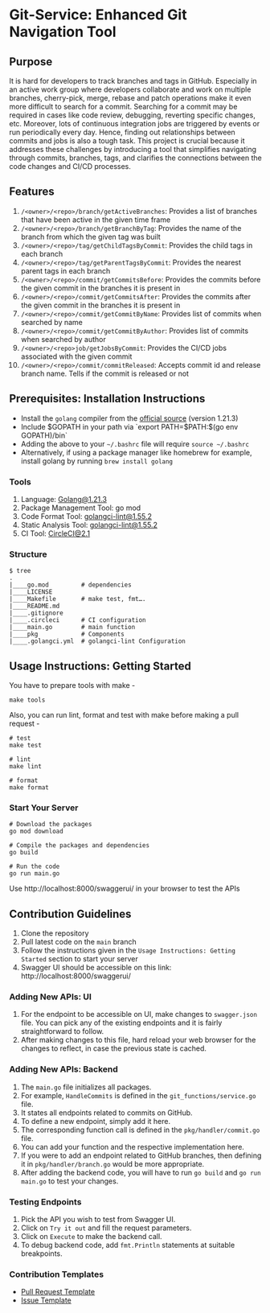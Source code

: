 # Git-Service: Enhanced Git Navigation Tool

## Purpose
It is hard for developers to track branches and tags in GitHub. Especially in an active work group where developers collaborate and work on multiple branches, cherry-pick, merge, rebase and patch operations make it even more difficult to search for a commit. Searching for a commit may be required in cases like code review, debugging, reverting specific changes, etc. Moreover, lots of continuous integration jobs are triggered by events or run periodically every day. Hence, finding out relationships between commits and jobs is also a tough task. This project is crucial because it addresses these challenges by introducing a tool that simplifies navigating through commits, branches, tags, and clarifies the connections between the code changes and CI/CD processes.

## Features
1. `/<owner>/<repo>/branch/getActiveBranches`: Provides a list of branches that have been active in the given time frame
2. `/<owner>/<repo>/branch/getBranchByTag`: Provides the name of the branch from which the given tag was built
3. `/<owner>/<repo>/tag/getChildTagsByCommit`: Provides the child tags in each branch
4. `/<owner>/<repo>/tag/getParentTagsByCommit`: Provides the nearest parent tags in each branch
5. `/<owner>/<repo>/commit/getCommitsBefore`: Provides the commits before the given commit in the branches it is present in
6. `/<owner>/<repo>/commit/getCommitsAfter`: Provides the commits after the given commit in the branches it is present in
7. `/<owner>/<repo>/commit/getCommitByName`: Provides list of commits when searched by name
8. `/<owner>/<repo>/commit/getCommitByAuthor`: Provides list of commits when searched by author
9. `/<owner>/<repo>job/getJobsByCommit`: Provides the CI/CD jobs associated with the given commit
10. `/<owner>/<repo>/commit/commitReleased`: Accepts commit id and release branch name. Tells if the commit is released or not


## Prerequisites: Installation Instructions
- Install the `golang` compiler from the [official source](https://go.dev) (version 1.21.3)
- Include $GOPATH in your path via `export PATH=$PATH:$(go env GOPATH)/bin`
- Adding the above to your `~/.bashrc` file will require `source ~/.bashrc`
- Alternatively, if using a package manager like homebrew for example, install golang by running `brew install golang`

### Tools
1. Language: Golang@1.21.3
2. Package Management Tool: go mod
3. Code Format Tool: golangci-lint@1.55.2
4. Static Analysis Tool: golangci-lint@1.55.2
5. CI Tool: CircleCI@2.1

### Structure

``` shell
$ tree
.
|____go.mod         # dependencies
|____LICENSE		
|____Makefile       # make test, fmt….
|____README.md
|____.gitignore
|____.circleci	    # CI configuration
|____main.go	    # main function
|____pkg            # Components
|____.golangci.yml  # golangci-lint Configuration
```

## Usage Instructions: Getting Started

You have to prepare tools with make -

``` shell
make tools
```

Also, you can run lint, format and test with make before making a pull request -

``` shell
# test 
make test

# lint
make lint

# format
make format
```

### Start Your Server
``` shell
# Download the packages
go mod download

# Compile the packages and dependencies
go build

# Run the code
go run main.go
```

Use http://localhost:8000/swaggerui/ in your browser to test the APIs

## Contribution Guidelines
1. Clone the repository
2. Pull latest code on the `main` branch
3. Follow the instructions given in the `Usage Instructions: Getting Started` section to start your server
4. Swagger UI should be accessible on this link: http://localhost:8000/swaggerui/

### Adding New APIs: UI
1. For the endpoint to be accessible on UI, make changes to `swagger.json` file. You can pick any of the existing endpoints and it is fairly straightforward to follow.
2. After making changes to this file, hard reload your web browser for the changes to reflect, in case the previous state is cached.

### Adding New APIs: Backend
1. The `main.go` file initializes all packages.
2. For example, `HandleCommits` is defined in the `git_functions/service.go` file.
3. It states all endpoints related to commits on GitHub.
4. To define a new endpoint, simply add it here.
5. The corresponding function call is defined in the `pkg/handler/commit.go` file.
6. You can add your function and the respective implementation here.
7. If you were to add an endpoint related to GitHub branches, then defining it in `pkg/handler/branch.go` would be more appropriate.
8. After adding the backend code, you will have to run `go build` and `go run main.go` to test your changes.


### Testing Endpoints
1. Pick the API you wish to test from Swagger UI.
2. Click on `Try it out` and fill the request parameters.
3. Click on `Execute` to make the backend call.
4. To debug backend code, add `fmt.Println` statements at suitable breakpoints.

### Contribution Templates
- [Pull Request Template](./pull_request_template.md)
- [Issue Template](./issue_template.md)
